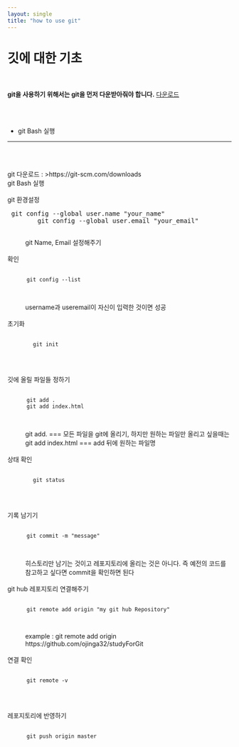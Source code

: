 ```yaml
---
layout: single
title: "how to use git"
---
```


# 깃에 대한 기초  <br/><br/>


**git을 사용하기 위해서는 git을 먼저 다운받아줘야 합니다.** [다운로드](https://git-scm.com/downloads "깃")

<br/><br/>
* git Bash 실행
------
<br/><br/>

<dl>
git 다운로드 :
>https://git-scm.com/downloads
  <br/>

<dt>git Bash 실행</dt>
  <br />

<dt>git 환경설정</dt>
  <pre> git config --global user.name "your_name"    
        git config --global user.email "your_email" 
  </pre>
  <dd>git Name, Email 설정해주기</dd><br/>

<dt>확인</dt>
  <pre>
    <code>
      git config --list  
    </code>
  </pre>
  <dd>username과 useremail이 자신이 입력한 것이면 성공</dd><br/>

<dt>초기화</dt>
  <pre>
      <code>
        git init
      </code>
  </pre><br/>

<dt>깃에 올릴 파일들 정하기</dt>
  <pre>
    <code>
      git add .
      git add index.html
    </code>
  </pre>
  <dd>git add. === 모든 파일을 git에 올리기, 하지만 원하는 파일만 올리고 싶을때는</dd>
  <dd>git add index.html === add 뒤에 원하는 파일명 </dd><br/> 

<dt>상태 확인</dt>
  <pre>
    <code>
        git status
    </code>
  </pre><br/>
  
<dt>기록 남기기</dt>
  <pre>
    <code>
      git commit -m "message"
    </code>
  </pre>

  <dd>히스토리만 남기는 것이고 레포지토리에 올리는 것은
       아니다. 즉 예전의 코드를 참고하고 싶다면 commit을 확인하면 된다
  </dd><br/>

  
<dt>git hub 레포지토리 연결해주기</dt>
  <pre>
    <code>
      git remote add origin "my git hub Repository"
    </code>
  </pre>
  <dd>
   example : git remote add origin https://github.com/ojinga32/studyForGit
  </dd> <br/>


<dt>연결 확인</dt>
  <pre>
    <code>
      git remote -v
    </code>
  </pre><br/>

<dt>레포지토리에 반영하기</dt>
  <pre>
    <code>
      git push origin master
    </code>
  </pre>
  
</dl>
